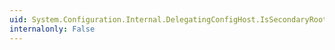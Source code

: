 ```yaml
---
uid: System.Configuration.Internal.DelegatingConfigHost.IsSecondaryRoot(System.String)
internalonly: False
---
```

